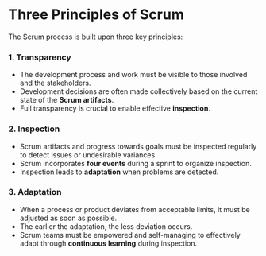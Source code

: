 # Three Principles of Scrum

The Scrum process is built upon three key principles:

### 1. Transparency
- The development process and work must be visible to those involved and the stakeholders.
- Development decisions are often made collectively based on the current state of the **Scrum artifacts**.
- Full transparency is crucial to enable effective **inspection**.

### 2. Inspection
- Scrum artifacts and progress towards goals must be inspected regularly to detect issues or undesirable variances.
- Scrum incorporates **four events** during a sprint to organize inspection.
- Inspection leads to **adaptation** when problems are detected.

### 3. Adaptation
- When a process or product deviates from acceptable limits, it must be adjusted as soon as possible.
- The earlier the adaptation, the less deviation occurs.
- Scrum teams must be empowered and self-managing to effectively adapt through **continuous learning** during inspection.
